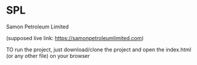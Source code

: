 # SPL
Samon Petroleum Limited 

(supposed live link: https://samonpetroleumlimited.com)

TO run the project, just download/clone the project and open the index.html (or any other file) on your browser
